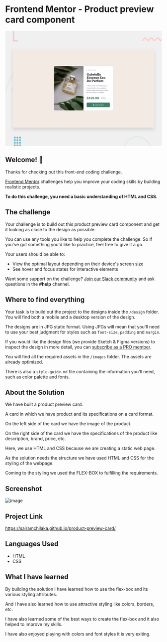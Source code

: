# Frontend Mentor - Product preview card component

![Design preview for the Product preview card component coding challenge](./design/desktop-preview.jpg)

## Welcome! 👋

Thanks for checking out this front-end coding challenge.

[Frontend Mentor](https://www.frontendmentor.io) challenges help you improve your coding skills by building realistic projects.

**To do this challenge, you need a basic understanding of HTML and CSS.**

## The challenge

Your challenge is to build out this product preview card component and get it looking as close to the design as possible.

You can use any tools you like to help you complete the challenge. So if you've got something you'd like to practice, feel free to give it a go.

Your users should be able to:

- View the optimal layout depending on their device's screen size
- See hover and focus states for interactive elements

Want some support on the challenge? [Join our Slack community](https://www.frontendmentor.io/slack) and ask questions in the **#help** channel.

## Where to find everything

Your task is to build out the project to the designs inside the `/design` folder. You will find both a mobile and a desktop version of the design. 

The designs are in JPG static format. Using JPGs will mean that you'll need to use your best judgment for styles such as `font-size`, `padding` and `margin`. 

If you would like the design files (we provide Sketch & Figma versions) to inspect the design in more detail, you can [subscribe as a PRO member](https://www.frontendmentor.io/pro).

You will find all the required assets in the `/images` folder. The assets are already optimized.

There is also a `style-guide.md` file containing the information you'll need, such as color palette and fonts.

## About the Solution

We have built a product preview card.

A card in which we have product and its specifications on a card format.

On the left side of the card we have the image of the product.

On the right side of the card we have the specifications of the product like description, brand, price, etc.

Here, we use HTML and CSS because we are creating a static web page.

As the solution needs the structure we have used HTML and CSS for the styling of the webpage.

Coming to the styling we used the FLEX-BOX to fulfilling the requirements.

## Screenshot

![image](https://github.com/sairamchilaka/product-preview-card/assets/90474499/fd53fddd-76dc-4896-ac1f-bee069329435)

## Project Link

https://sairamchilaka.github.io/product-preview-card/

## Languages Used

  * HTML
  * CSS

## What I have learned

By building the solution I have learned how to use the flex-box and its various styling attributes.

And I have also learned how to use attractive styling like colors, borders, etc.

I have also learned some of the best ways to create the flex-box and it also helped to improve my skills.

I have also enjoyed playing with colors and font styles it is very exiting.
